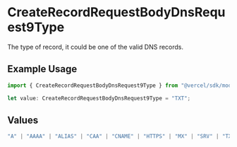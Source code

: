 # CreateRecordRequestBodyDnsRequest9Type

The type of record, it could be one of the valid DNS records.

## Example Usage

```typescript
import { CreateRecordRequestBodyDnsRequest9Type } from "@vercel/sdk/models/operations/createrecord.js";

let value: CreateRecordRequestBodyDnsRequest9Type = "TXT";
```

## Values

```typescript
"A" | "AAAA" | "ALIAS" | "CAA" | "CNAME" | "HTTPS" | "MX" | "SRV" | "TXT" | "NS"
```